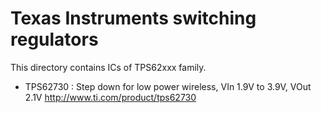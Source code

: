Texas Instruments switching regulators
======================================

  This directory contains ICs of TPS62xxx family.

  * TPS62730 : Step down for low power wireless, VIn 1.9V to 3.9V, VOut 2.1V
      http://www.ti.com/product/tps62730
